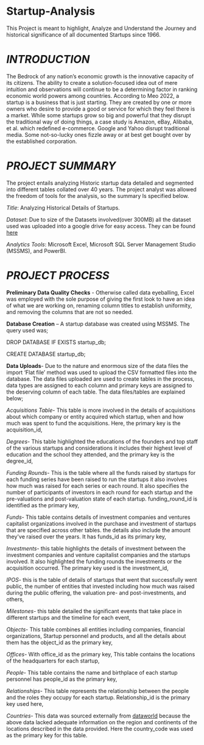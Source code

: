 # Startup-Analysis
This Project is meant to highlight, Analyze and Understand the Journey and historical significance of all documented Startups since 1966. 

# _INTRODUCTION_
The Bedrock of any nation’s economic growth is the innovative capacity of its citizens. The ability to create a solution-focused idea out of mere intuition and observations will continue to be a determining factor in ranking economic world powers among countries. 
According to Meo 2022, a startup is a business that is just starting. They are created by one or more owners who desire to provide a good or service for which they feel there is a market. While some startups grow so big and powerful that they disrupt the traditional way of doing things, a case study is Amazon, eBay, Alibaba, et al. which redefined e-commerce. Google and Yahoo disrupt traditional media. Some not-so-lucky ones fizzle away or at best get bought over by the established corporation.

# _PROJECT SUMMARY_
The project entails analyzing Historic startup data detailed and segmented into different tables collated over 40 years. The project analyst was allowed the freedom of tools for the analysis, so the summary Is specified below.

*Title*: Analyzing Historical Details of Startups.

*Dataset*: Due to size of the Datasets involved(over 300MB) all the dataset used was uploaded into a google drive for easy access. They can be found [here](https://drive.google.com/drive/u/1/folders/1gVxvhBmrlEnnLVKDrqZx7_gZeU6wTkQm)

*Analytics Tools*: Microsoft Excel, Microsoft SQL Server Management Studio (MSSMS), and PowerBI.  

# _PROJECT PROCESS_
__Preliminary Data Quality Checks__ - Otherwise called data eyeballing, Excel was employed with the sole purpose of giving the first look to have an idea of what we are working on, renaming column titles to establish uniformity, and removing the columns that are not so needed.

__Database Creation__ – A startup database was created using MSSMS. The query used was;

DROP DATABASE IF EXISTS startup_db;

CREATE DATABASE startup_db;

__Data Uploads__- Due to the nature and enormous size of the data files the import ‘Flat file’ method was used to upload the CSV formatted files into the database. The data files uploaded are used to create tables in the process, data types are assigned to each column and primary keys are assigned to the deserving column of each table. The data files/tables are explained below;

*Acquisitions Table*- This table is more involved in the details of acquisitions about which company or entity acquired which startup, when and how much was spent to fund the acquisitions. Here, the primary key is the acquisition_id,

*Degrees*- This table highlighted the educations of the founders and top staff of the various startups and considerations it includes their highest level of education and the school they attended, and the primary key is the degree_id,

*Funding Rounds*- This is the table where all the funds raised by startups for each funding series have been raised to run the startups it also involves how much was raised for each series or each round. It also specifies the number of participants of investors in each round for each startup and the pre-valuations and post-valuation state of each startup. funding_round_id is identified as the primary key,

*Funds*- This table contains details of investment companies and ventures capitalist organizations involved in the purchase and investment of startups that are specified across other tables. the details also include the amount they've raised over the years. It has funds_id as its primary key,

*Investments*- this table highlights the details of investment between the investment companies and venture capitalist companies and the startups involved. It also highlighted the funding rounds the investments or the acquisition occurred. The primary key used is the investment_id,

*IPOS*- this is the table of details of startups that went that successfully went public, the number of entities that invested including how much was raised during the public offering, the valuation pre- and post-investments, and others,

*Milestones*- this table detailed the significant events that take place in different startups and the timeline for each event,

*Objects*- This table combines all entities including companies, financial organizations, Startup personnel and products, and all the details about them has the object_id as the primary key,

*Offices*- With office_id as the primary key, This table contains the locations of the headquarters for each startup,

*People*- This table contains the name and birthplace of each startup personnel has people_id as the primary key,

*Relationships*- This table represents the relationship between the people and the roles they occupy for each startup. Relationship_id is the primary key used here,

*Countries*- This data was sourced externally from [dataworld](https://data.world/dr5hn/country-state-city/workspace/file?filename=countries.csv) because the above data lacked adequate information on the region and continents of the locations described in the data provided. Here the country_code was used as the primary key for this table.
